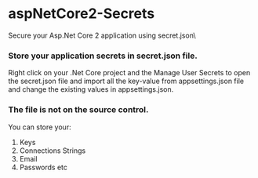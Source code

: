 # aspNetCore2-Secrets
Secure your Asp.Net Core 2 application using secret.json\
### Store your application secrets in secret.json file. 
Right click on your .Net Core project and the Manage User Secrets to open the secret.json file and import all the key-value from appsettings.json file and change the existing values in appsettings.json.

### The file is not on the source control.
You can store your:
1. Keys
2. Connections Strings
3. Email
4. Passwords etc
